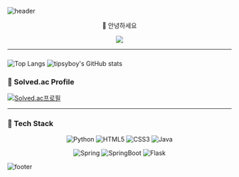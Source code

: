 ![header](https://capsule-render.vercel.app/api?type=waving&color=5BC1DD&height=250&section=header&text=🌱%20tipsyboy&fontSize=75&fontColor=1B1B22)

<p align="center">
  👋 안녕하세요 <br>
</p> 

<div align="center">
<a href="https://hits.seeyoufarm.com"><img src="https://hits.seeyoufarm.com/api/count/incr/badge.svg?url=https%3A%2F%2Fgithub.com%2Ftipsyboy&count_bg=%2379C83D&title_bg=%23555555&icon=&icon_color=%23E7E7E7&title=hits&edge_flat=false"/></a>
</div>

---

###
![Top Langs](https://github-readme-stats.vercel.app/api/top-langs/?username=tipsyboy&layout=compact&show_icons=true)
![tipsyboy's GitHub stats](https://github-readme-stats.vercel.app/api?username=tipsyboy&show_icons=true&theme=darcula)


### 🎲 Solved.ac Profile 
[![Solved.ac프로필](http://mazassumnida.wtf/api/v2/generate_badge?boj=tipsyboy)](https://solved.ac/tipsyboy)

---

### 🔧 Tech Stack 
<div align="center">
  
  ![Python](https://img.shields.io/badge/Python-3776AB?style=for-the-badge&logo=python&logoColor=white)
  ![HTML5](https://img.shields.io/badge/HTML5-E34F26?style=for-the-badge&logo=html5&logoColor=white)
  ![CSS3](https://img.shields.io/badge/CSS3-1572B6?style=for-the-badge&logo=css3&logoColor=white)
  ![Java](https://img.shields.io/badge/Java-ED8B00?style=for-the-badge&logo=java&logoColor=white)
  
  ![Spring](https://img.shields.io/badge/Spring-6DB33F?style=for-the-badge&logo=Spring&logoColor=white)
  ![SpringBoot](https://img.shields.io/badge/Spring_Boot-6DB33F?style=for-the-badge&logo=SpringBoot&logoColor=white)
  ![Flask](https://img.shields.io/badge/Flask-000000?style=for-the-badge&logo=Flask&logoColor=white)
</div>

![footer](https://capsule-render.vercel.app/api?section=footer&type=waving&color=5BC1DD&height=120)
